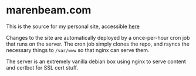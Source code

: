 # marenbeam.com

This is the source for my personal site, accessible [here](https://www.marenbeam.com)

Changes to the site are automatically deployed by a once-per-hour cron job that runs on the server. The cron job simply clones the repo, and rsyncs the necessary things to `/var/www` so that nginx can serve them.

The server is an extremely vanilla debian box using nginx to serve content and certbot for SSL cert stuff.
